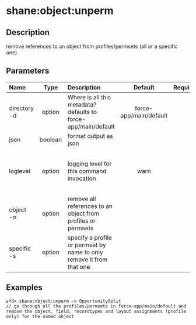 <!-- This file has been generated with command 'sfdx hardis:doc:plugin:generate'. Please do not update it manually or it may be overwritten -->
# shane:object:unperm

## Description

remove references to an object from profiles/permsets (all or a specific one)

## Parameters

|Name|Type|Description|Default|Required|Options|
|:---|:--:|:----------|:-----:|:------:|:-----:|
|directory<br/>-d|option|Where is all this metadata? defaults to force-app/main/default|force-app/main/default|||
|json|boolean|format output as json||||
|loglevel|option|logging level for this command invocation|warn||trace<br/>debug<br/>info<br/>warn<br/>error<br/>fatal|
|object<br/>-o|option|remove all references to an object from profiles or permsets||||
|specific<br/>-s|option|specify a profile or permset by name to only remove it from that one||||

## Examples

```shell
sfdx shane:object:unperm -o OpportunitySplit
// go through all the profiles/permsets in force-app/main/default and remove the object, field, recordtypes and layout assignments (profile only) for the named object

```


